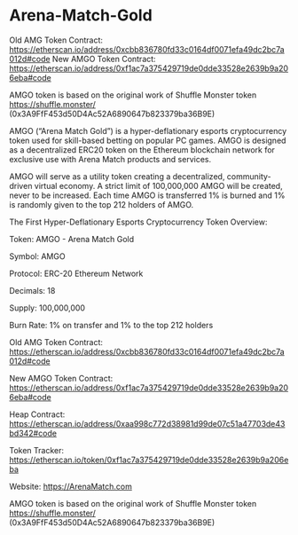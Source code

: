 # Arena-Match-Gold

Old AMG Token Contract: https://etherscan.io/address/0xcbb836780fd33c0164df0071efa49dc2bc7a012d#code
New AMGO Token Contract: https://etherscan.io/address/0xf1ac7a375429719de0dde33528e2639b9a206eba#code 

AMGO token is based on the original work of Shuffle Monster token https://shuffle.monster/ (0x3A9FfF453d50D4Ac52A6890647b823379ba36B9E)

AMGO (“Arena Match Gold”) is a hyper-deflationary esports cryptocurrency token used for skill-based betting on popular PC games. AMGO is designed as a decentralized ERC20 token on the Ethereum blockchain network for exclusive use with Arena Match products and services. 

AMGO will serve as a utility token creating a decentralized, community-driven virtual economy. A strict limit of 100,000,000 AMGO will be created, never to be increased. Each time AMGO is transferred 1% is burned and 1% is randomly given to the top 212 holders of AMGO. 

The First Hyper-Deflationary Esports Cryptocurrency Token Overview: 

Token: AMGO - Arena Match Gold

Symbol: AMGO

Protocol: ERC-20 Ethereum Network

Decimals: 18

Supply: 100,000,000

Burn Rate: 1% on transfer and 1% to the top 212 holders


Old AMG Token Contract: https://etherscan.io/address/0xcbb836780fd33c0164df0071efa49dc2bc7a012d#code

New AMGO Token Contract: https://etherscan.io/address/0xf1ac7a375429719de0dde33528e2639b9a206eba#code 

Heap Contract: https://etherscan.io/address/0xaa998c772d38981d99de07c51a47703de43bd342#code 

Token Tracker: https://etherscan.io/token/0xf1ac7a375429719de0dde33528e2639b9a206eba 

Website: https://ArenaMatch.com

AMGO token is based on the original work of Shuffle Monster token https://shuffle.monster/ (0x3A9FfF453d50D4Ac52A6890647b823379ba36B9E)
